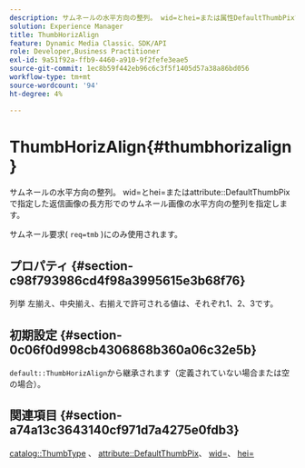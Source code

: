 ```yaml
---
description: サムネールの水平方向の整列。 wid=とhei=または属性DefaultThumbPixで指定された返信画像の長方形でのサムネール画像の水平方向の整列を指定します。
solution: Experience Manager
title: ThumbHorizAlign
feature: Dynamic Media Classic、SDK/API
role: Developer,Business Practitioner
exl-id: 9a51f92a-ffb9-4460-a910-9f2fefe3eae5
source-git-commit: 1ec8b59f442eb96c6c3f5f1405d57a38a86bd056
workflow-type: tm+mt
source-wordcount: '94'
ht-degree: 4%

---
```


# ThumbHorizAlign{#thumbhorizalign}

サムネールの水平方向の整列。 wid=とhei=またはattribute::DefaultThumbPixで指定した返信画像の長方形でのサムネール画像の水平方向の整列を指定します。

サムネール要求( `req=tmb` )にのみ使用されます。

## プロパティ {#section-c98f793986cd4f98a3995615e3b68f76}

列挙 左揃え、中央揃え、右揃えで許可される値は、それぞれ1、2、3です。

## 初期設定 {#section-0c06f0d998cb4306868b360a06c32e5b}

`default::ThumbHorizAlign`から継承されます（定義されていない場合または空の場合）。

## 関連項目 {#section-a74a13c3643140cf971d7a4275e0fdb3}

[catalog::ThumbType](../../../../../is-api/image-catalog/image-serving-api-ref/c-image-catalog-reference/c-image-svg-data-reference/c-image-data-reference/r-thumbtype-cat.md#reference-41149ddffc8749cba2f8d9c8e2611e03) 、 [attribute::DefaultThumbPix](../../../../../is-api/image-catalog/image-serving-api-ref/c-image-catalog-reference/c-attributes-reference/r-defaultthumbpix.md#reference-cf52bb74bed2466e8bc8adb0cacd6141)、 [wid=](../../../../../is-api/http-ref/image-serving-api-ref/c-http-protocol-reference/c-command-reference/r-is-http-wid.md#reference-bfeadcb67bf4485f851eb21345527e47)、 [hei=](../../../../../is-api/http-ref/image-serving-api-ref/c-http-protocol-reference/c-command-reference/r-is-http-hei.md#reference-6d6f556ccc0e4b98a815e8a5c1944a96)
